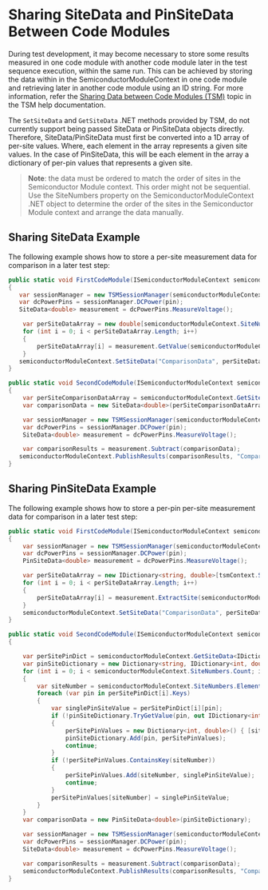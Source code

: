 # Sharing SiteData and PinSiteData Between Code Modules

During test development, it may become necessary to store some results measured in one code module with another code module later in the test sequence execution, within the same run. This can be achieved by storing the data within in the SemiconductorModuleContext in one code module and retrieving later in another code module using an ID string. For more information, refer the [Sharing Data between Code Modules (TSM)](https://www.ni.com/docs/bundle/teststand-semiconductor-module/page/sharing-data-between-code-modules.html) topic in the TSM help documentation.

The `SetSiteData` and `GetSiteData` .NET methods provided by TSM, do not currently support being passed SiteData or PinSiteData objects directly. Therefore, SiteData/PinSiteData must first be converted into a 1D array of per-site values. Where, each element in the array represents a given site values. In the case of PinSiteData, this will be each element in the array a dictionary of per-pin values that represents a given site.

> **Note**: the data must be ordered to match the order of sites in the Semiconductor Module context. This order might not be sequential. Use the SiteNumbers property on the SemiconductorModuleContext .NET object to determine the order of the sites in the Semiconductor Module context and arrange the data manually.

## Sharing SiteData Example

The following example shows how to store a per-site measurement data for comparison in a later test step:

```C#
public static void FirstCodeModule(ISemiconductorModuleContext semiconductorModuleContext, string pin)
{
   var sessionManager = new TSMSessionManager(semiconductorModuleContext)
   var dcPowerPins = sessionManager.DCPower(pin);    
   SiteData<double> measurement = dcPowerPins.MeasureVoltage();

    var perSiteDataArray = new double[semiconductorModuleContext.SiteNumbers.Count];
    for (int i = 0; i < perSiteDataArray.Length; i++)
    {
        perSiteDataArray[i] = measurement.GetValue(semiconductorModuleContext.SiteNumbers.ElementAt(i));
    }
   semiconductorModuleContext.SetSiteData("ComparisonData", perSiteDataArray);
}

public static void SecondCodeModule(ISemiconductorModuleContext semiconductorModuleContext, string pin)
{
    var perSiteComparisonDataArray = semiconductorModuleContext.GetSiteData<double>("ComparisonData");
    var comparisonData = new SiteData<double>(perSiteComparisonDataArray);

    var sessionManager = new TSMSessionManager(semiconductorModuleContext)
    var dcPowerPins = sessionManager.DCPower(pin);    
    SiteData<double> measurement = dcPowerPins.MeasureVoltage();

    var comparisonResults = measurement.Subtract(comparisonData);
   semiconductorModuleContext.PublishResults(comparisonResults, "ComparisonResults");
}
```

## Sharing PinSiteData Example

The following example shows how to store a per-pin per-site measurement data for comparison in a later test step:

``` C#
public static void FirstCodeModule(ISemiconductorModuleContext semiconductorModuleContext, string pin)
{
    var sessionManager = new TSMSessionManager(semiconductorModuleContext)
    var dcPowerPins = sessionManager.DCPower(pin);    
    PinSiteData<double> measurement = dcPowerPins.MeasureVoltage();

    var perSiteDataArray = new IDictionary<string, double>[tsmContext.SiteNumbers.Count];
    for (int i = 0; i < perSiteDataArray.Length; i++)
    {
        perSiteDataArray[i] = measurement.ExtractSite(semiconductorModuleContext.SiteNumbers.ElementAt(i));
    }
    semiconductorModuleContext.SetSiteData("ComparisonData", perSiteDataArray);
}

public static void SecondCodeModule(ISemiconductorModuleContext semiconductorModuleContext, string pin)
{

    var perSitePinDict = semiconductorModuleContext.GetSiteData<IDictionary<string, double>>("ComparisonData");
    var pinSiteDictionary = new Dictionary<string, IDictionary<int, double>>();
    for (int i = 0; i < semiconductorModuleContext.SiteNumbers.Count; i++)
    {
        var siteNumber = semiconductorModuleContext.SiteNumbers.ElementAt(i);
        foreach (var pin in perSitePinDict[i].Keys)
        {
            var singlePinSiteValue = perSitePinDict[i][pin];
            if (!pinSiteDictionary.TryGetValue(pin, out IDictionary<int, double> perSitePinValues))
            {
                perSitePinValues = new Dictionary<int, double>() { [siteNumber] = singlePinSiteValue };
                pinSiteDictionary.Add(pin, perSitePinValues);
                continue;
            }
            if (!perSitePinValues.ContainsKey(siteNumber))
            {
                perSitePinValues.Add(siteNumber, singlePinSiteValue);
                continue;
            }
            perSitePinValues[siteNumber] = singlePinSiteValue;
        }
    }
    var comparisonData = new PinSiteData<double>(pinSiteDictionary);

    var sessionManager = new TSMSessionManager(semiconductorModuleContext)
    var dcPowerPins = sessionManager.DCPower(pin);    
    SiteData<double> measurement = dcPowerPins.MeasureVoltage();

    var comparisonResults = measurement.Subtract(comparisonData);
    semiconductorModuleContext.PublishResults(comparisonResults, "ComparisonResults");
}
```
